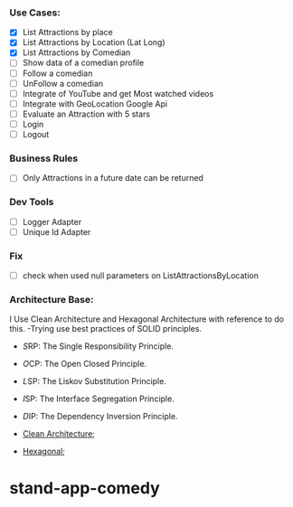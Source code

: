 ### Use Cases:
- [x] List Attractions by place
- [x] List Attractions by Location (Lat Long)
- [x] List Attractions by Comedian
- [ ] Show data of a comedian profile
- [ ] Follow a comedian
- [ ] UnFollow a comedian
- [ ] Integrate of YouTube and get Most watched videos
- [ ] Integrate with GeoLocation Google Api
- [ ] Evaluate an Attraction with 5 stars
- [ ] Login
- [ ] Logout

### Business Rules
- [ ] Only Attractions in a future date can be returned

### Dev Tools 
- [ ] Logger Adapter
- [ ] Unique Id Adapter

### Fix 
- [ ] check when used null parameters on ListAttractionsByLocation


### Architecture Base:
I Use Clean Architecture and Hexagonal Architecture with reference to do this. 
-Trying use best practices of SOLID principles.

- *S*RP: The Single Responsibility Principle.
- *O*CP: The Open Closed Principle.
- *L*SP: The Liskov Substitution Principle.
- *I*SP: The Interface Segregation Principle.
- *D*IP: The Dependency Inversion Principle.

- [Clean Architecture](http://cleancoder.com/);
- [Hexagonal](https://alistair.cockburn.us/hexagonal-architecture/);

# stand-app-comedy
